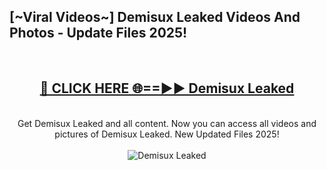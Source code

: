 <h2>[~Viral Videos~] Demisux Leaked Videos And Photos - Update Files 2025!</h2>
<br>
<div align="center">
<h2><a href="https://top-ai-tools.click/QrbHav" rel="nofollow">🔴 CLICK HERE 🌐==►► Demisux Leaked</a></h2>
<br>
Get Demisux Leaked and all content. Now you can access all videos and pictures of Demisux Leaked. New Updated Files 2025!
<br>
<br>
<a href="https://top-ai-tools.click/QrbHav" rel="nofollow" data-target="animated-image.originalLink"><img src="https://i.ibb.co.com/WyWwxjT/player-gif2.gif" alt="Demisux Leaked" style="max-width: 100%; display: inline-block;" data-target="animated-image.originalImage"></a>
</div>
<br>